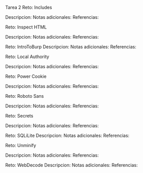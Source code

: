 Tarea 2
Reto:    Includes

Descripcion:
Notas adicionales:
Referencias:


Reto:    Inspect HTML

Descripcion:
Notas adicionales:
Referencias:


Reto:    IntroToBurp
Descripcion:
Notas adicionales:
Referencias:


Reto:   Local Authority

Descripcion:
Notas adicionales:
Referencias:


Reto:    Power Cookie

Descripcion:
Notas adicionales:
Referencias:


Reto:    Roboto Sans

Descripcion:
Notas adicionales:
Referencias:


Reto:    Secrets

Descripcion:
Notas adicionales:
Referencias:


Reto:    SQLiLite
Descripcion:
Notas adicionales:
Referencias:


Reto: Unminify

Descripcion:
Notas adicionales:
Referencias:


Reto:    WebDecode
Descripcion:
Notas adicionales:
Referencias:
